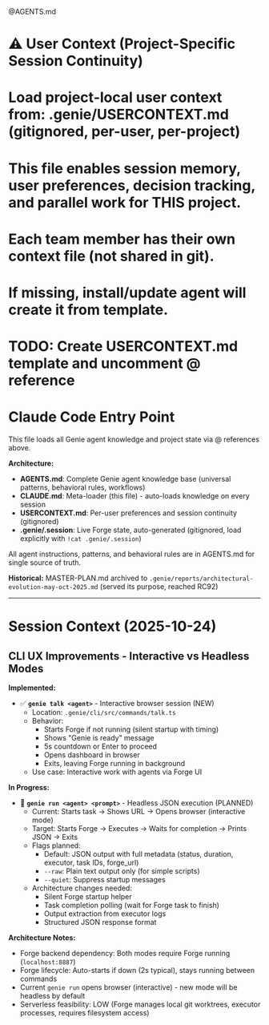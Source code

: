 @AGENTS.md

# ⚠️ User Context (Project-Specific Session Continuity)
# Load project-local user context from: .genie/USERCONTEXT.md (gitignored, per-user, per-project)
# This file enables session memory, user preferences, decision tracking, and parallel work for THIS project.
# Each team member has their own context file (not shared in git).
# If missing, install/update agent will create it from template.
# TODO: Create USERCONTEXT.md template and uncomment @ reference

# Claude Code Entry Point

This file loads all Genie agent knowledge and project state via @ references above.

**Architecture:**
- **AGENTS.md**: Complete Genie agent knowledge base (universal patterns, behavioral rules, workflows)
- **CLAUDE.md**: Meta-loader (this file) - auto-loads knowledge on every session
- **USERCONTEXT.md**: Per-user preferences and session continuity (gitignored)
- **.genie/.session**: Live Forge state, auto-generated (gitignored, load explicitly with `!cat .genie/.session`)

All agent instructions, patterns, and behavioral rules are in AGENTS.md for single source of truth.

**Historical:** MASTER-PLAN.md archived to `.genie/reports/architectural-evolution-may-oct-2025.md` (served its purpose, reached RC92)

---

# Session Context (2025-10-24)

## CLI UX Improvements - Interactive vs Headless Modes

**Implemented:**
- ✅ **`genie talk <agent>`** - Interactive browser session (NEW)
  - Location: `.genie/cli/src/commands/talk.ts`
  - Behavior:
    - Starts Forge if not running (silent startup with timing)
    - Shows "Genie is ready" message
    - 5s countdown or Enter to proceed
    - Opens dashboard in browser
    - Exits, leaving Forge running in background
  - Use case: Interactive work with agents via Forge UI

**In Progress:**
- 🚧 **`genie run <agent> <prompt>`** - Headless JSON execution (PLANNED)
  - Current: Starts task → Shows URL → Opens browser (interactive mode)
  - Target: Starts Forge → Executes → Waits for completion → Prints JSON → Exits
  - Flags planned:
    - Default: JSON output with full metadata (status, duration, executor, task IDs, forge_url)
    - `--raw`: Plain text output only (for simple scripts)
    - `--quiet`: Suppress startup messages
  - Architecture changes needed:
    - Silent Forge startup helper
    - Task completion polling (wait for Forge task to finish)
    - Output extraction from executor logs
    - Structured JSON response format

**Architecture Notes:**
- Forge backend dependency: Both modes require Forge running (`localhost:8887`)
- Forge lifecycle: Auto-starts if down (2s typical), stays running between commands
- Current `genie run` opens browser (interactive) - new mode will be headless by default
- Serverless feasibility: LOW (Forge manages local git worktrees, executor processes, requires filesystem access)

